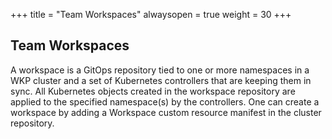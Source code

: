 +++
title = "Team Workspaces"
alwaysopen = true
weight = 30
+++

## Team Workspaces

A workspace is a GitOps repository tied to one or more namespaces in a WKP cluster and a set of Kubernetes controllers that are keeping them in sync. All Kubernetes objects created in the workspace repository are applied to the specified namespace(s) by the controllers. One can create a workspace by adding a Workspace custom resource manifest in the cluster repository.
